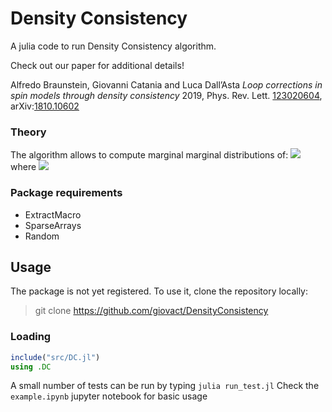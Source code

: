 # Density Consistency

A julia code to run Density Consistency algorithm. 

Check out our paper for additional details!

Alfredo Braunstein, Giovanni Catania and Luca Dall’Asta
*Loop corrections in spin models through density consistency*
2019, Phys. Rev. Lett. [123020604][papero], arXiv:[1810.10602][paperoarxiv]

### Theory
The algorithm allows to compute marginal marginal distributions of:
<img src="https://render.githubusercontent.com/render/math?math=p\left(\boldsymbol{x}\right) = \frac{1}{Z}\prod_{a}\psi_{a}\left(\boldsymbol{x}_{a}\right)\prod_{i}\Delta_{i}\left(x_{i}\right)">
where <img src="https://render.githubusercontent.com/render/math?math=x_{i} \in \{-1,1\}">
### Package requirements
- ExtractMacro
- SparseArrays
- Random

## Usage
The package is not yet registered. To use it, clone the repository locally:

> git clone https://github.com/giovact/DensityConsistency

### Loading
```julia
include("src/DC.jl")
using .DC
```
A small number of tests can be run by typing `julia run_test.jl`
Check the  `example.ipynb` jupyter notebook for basic usage

[papero]: <https://journals-aps-org.ezproxy.biblio.polito.it/prl/abstract/10.1103/PhysRevLett.123.020604>
[paperoarxiv]: <https://arxiv.org/abs/1810.10602>
[example_notebook]: <https://arxiv.org/abs/1810.10602>



